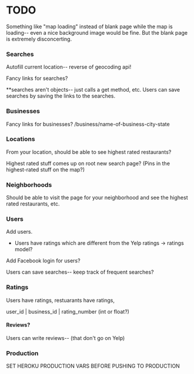 # TODO

Something like "map loading" instead of blank page while the map is loading-- 
even a nice background image would be fine. 
But the blank page is extremely disconcerting.

### Searches

Autofill current location-- reverse of geocoding api!

Fancy links for searches?

**searches aren't objects-- just calls a get method, etc. Users can save searches by saving the links to the searches.

### Businesses

Fancy links for businesses?
/business/name-of-business-city-state

### Locations

From your location, should be able to see highest rated restaurants? 

Highest rated stuff comes up on root new search page? (Pins in the highest-rated stuff on the map?)

### Neighborhoods

Should be able to visit the page for your neighborhood and see the highest rated restaurants, etc.

### Users


Add users.

* Users have ratings which are different from the Yelp ratings -> ratings model?

Add Facebook login for users?

Users can save searches-- keep track of frequent searches?


### Ratings

Users have ratings, restuarants have ratings, 

user_id | business_id | rating_number (int or float?)

#### Reviews?

Users can write reviews-- (that don't go on Yelp)

### Production

SET HEROKU PRODUCTION VARS BEFORE PUSHING TO PRODUCTION



